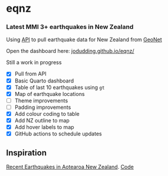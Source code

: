 # eqnz

### Latest MMI 3+ earthquakes in New Zealand

Using [API](https://api.geonet.org.nz/) to pull earthquake data for New Zealand from [GeoNet](https://www.geonet.org.nz/earthquake)

Open the dashboard here: [jodudding.github.io/eqnz/](jodudding.github.io/eqnz/)

Still a work in progress

- [x] Pull from API
- [x] Basic Quarto dashboard
- [x] Table of last 10 earthquakes using `gt`
- [x] Map of earthquake locations
- [ ] Theme improvements
- [ ] Padding improvements
- [x] Add colour coding to table
- [x] Add NZ outline to map
- [x] Add hover labels to map
- [x] GitHub actions to schedule updates

## Inspiration

[Recent Earthquakes in Aotearoa New Zealand](https://pub.demo.posit.team/public/nz-quakes/quakes.html). [Code](https://github.com/cwickham/quakes)
